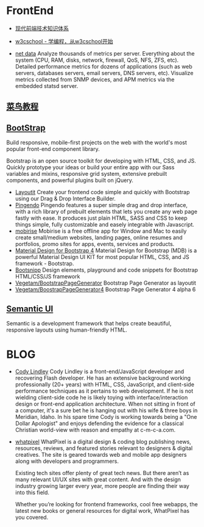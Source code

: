 # FrontEnd

* [现代前端技术知识体系](https://github.com/ouvens/frontend-system-map)

* [w3cschool - 学编程，从w3cschool开始](https://www.w3cschool.cn/)

* [net data](https://my-netdata.io/) Analyze thousands of metrics per server. 
Everything about the system (CPU, RAM, disks, network, firewall, QoS, NFS, ZFS, etc). 
Detailed performance metrics for dozens of applications (such as web servers, databases servers, email servers, DNS servers, etc). 
Visualize metrics collected from SNMP devices, and APM metrics via the embedded statsd server.

## [菜鸟教程](http://www.runoob.com/)

## [BootStrap](http://getbootstrap.com/)

Build responsive, mobile-first projects on the web with the world's most popular front-end component library.

Bootstrap is an open source toolkit for developing with HTML, CSS, and JS. Quickly prototype your ideas or build your entire app with our Sass variables and mixins, responsive grid system, extensive prebuilt components, and powerful plugins built on jQuery.

* [Layoutit](http://www.layoutit.com/)  Create your frontend code simple and quickly with Bootstrap using our Drag & Drop Interface Builder.
* [Pingendo](https://pingendo.com/)  Pingendo features a super simple drag and drop interface, with a rich library of prebuilt elements that lets you create any web page fastly with ease.  It produces just  plain HTML, SASS and CSS to keep things simple, fully customizable and easely integrable with Javascript.
* [mobirise](https://mobirise.com/)  Mobirise is a free offline app for Window and Mac to easily create small/medium websites, landing pages, online resumes and portfolios, promo sites for apps, events, services and products.
* [Material Design for Bootstrap 4](https://mdbootstrap.com/)  Material Design for Bootstrap (MDB) is a powerful Material Design UI KIT for most popular HTML, CSS, and JS framework - Bootstrap.
* [Bootsnipp](https://bootsnipp.com/)  Design elements, playground and code snippets for Bootstrap HTML/CSS/JS framework
* [Vegetam/BootstrapPageGenerator](https://github.com/Vegetam/BootstrapPageGenerator)  Bootstrap Page Generator as layoutit
* [Vegetam/BoostrapPageGenerator4](https://github.com/Vegetam/BoostrapPageGenerator4)  Bootstrap Page Generator 4 alpha 6

## [Semantic UI](https://semantic-ui.com/)

Semantic is a development framework that helps create beautiful, responsive layouts using human-friendly HTML.

# BLOG

* [Cody Lindley](http://codylindley.com/)   Cody Lindley is a front-end/JavaScript developer and recovering Flash developer. He has an extensive background working professionally (20+ years) with HTML, CSS, JavaScript, and client-side performance techniques as it pertains to web development. If he is not wielding client-side code he is likely toying with interface/interaction design or front-end application architecture. When not sitting in front of a computer, it's a sure bet he is hanging out with his wife & three boys in Meridian, Idaho. In his spare time Cody is working towards being a "One Dollar Apologist" and enjoys defending the evidence for a classical Christian world-view with reason and empathy at c-m-c-a.com.

* [whatpixel](http://whatpixel.com/)  WhatPixel is a digital design & coding blog publishing news, resources, reviews, and featured stories relevant to designers & digital creatives. The site is geared towards web and mobile app designers along with developers and programmers.

  Existing tech sites offer plenty of great tech news. But there aren’t as many relevant UI/UX sites with great content. And with the design industry growing larger every year, more people are finding their way into this field.

  Whether you’re looking for frontend frameworks, cool free webapps, the latest new books or general resources for digital work, WhatPixel has you covered.
